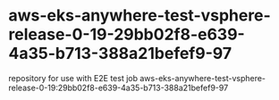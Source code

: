 # aws-eks-anywhere-test-vsphere-release-0-19-29bb02f8-e639-4a35-b713-388a21befef9-97
repository for use with E2E test job aws-eks-anywhere-test-vsphere-release-0-19:29bb02f8-e639-4a35-b713-388a21befef9-97
